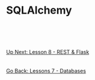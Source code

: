 # SQLAlchemy

\
\
\
\
[Up Next: Lesson 8 - REST & Flask](../lesson08-rest-flask/README.md)
\
\
\
[Go Back: Lessons 7 - Databases](README.md)